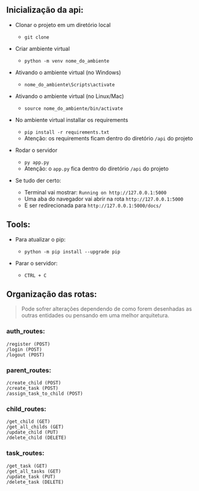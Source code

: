 ## Inicialização da api:
- Clonar o projeto em um diretório local
  - `git clone `
  
- Criar ambiente virtual
  - `python -m venv nome_do_ambiente`
  
- Ativando o ambiente virtual (no Windows)
  - `nome_do_ambiente\Scripts\activate`
  
- Ativando o ambiente virtual (no Linux/Mac)
  - `source nome_do_ambiente/bin/activate`

- No ambiente virtual installar os requirements
  - `pip install -r requirements.txt` 
  - Atenção: os requirements ficam dentro do diretório `/api` do projeto

- Rodar o servidor
  - `py app.py` 
  - Atenção: o `app.py` fica dentro do diretório `/api` do projeto

- Se tudo der certo:
  - Terminal vai mostrar: `Running on http://127.0.0.1:5000`
  - Uma aba do navegador vai abrir na rota `http://127.0.0.1:5000`
  - E ser redirecionada para `http://127.0.0.1:5000/docs/`

## Tools:
- Para atualizar o pip:
  - `python -m pip install --upgrade pip`
  
- Parar o servidor:
  - `CTRL + C`




## Organização das rotas:
> Pode sofrer alterações dependendo de como forem desenhadas as outras entidades ou pensando em uma melhor arquitetura.
### auth_routes:
    /register (POST)
    /login (POST)
    /logout (POST)

### parent_routes:
    /create_child (POST)
    /create_task (POST)
    /assign_task_to_child (POST)

### child_routes:
    /get_child (GET)
    /get_all_childs (GET)
    /update_child (PUT)
    /delete_child (DELETE)

### task_routes:
    /get_task (GET)
    /get_all_tasks (GET)
    /update_task (PUT)
    /delete_task (DELETE)






